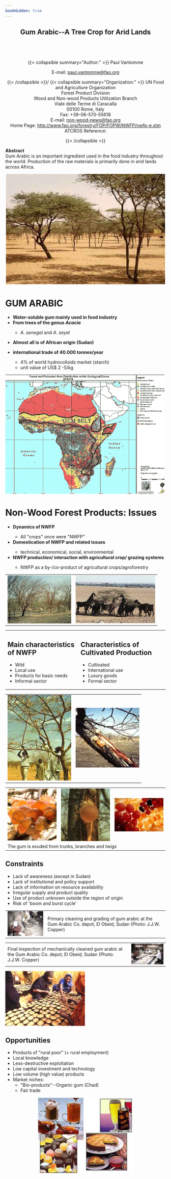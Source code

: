 ```yaml
---
bookHidden: true
---
```

<body>
<center></center>
<center><h2>
Gum Arabic--A Tree Crop for Arid Lands
</h2></center>
<br/><br/><center><h3></h3><div>{{< collapsible summary="Author:" >}}
<span id="1">Paul Vantomme  
  
E-mail: paul.vantomme@fao.org  
</span>  
  
{{< /collapsible >}}/
{{< collapsible summary="Organization:" >}}
<span id="2">UN Food and Agriculture Organization  
Forest Product Division  
Wood and Non-wood Products Utilization Branch  
Viale delle Terme di Caracalla  
00100 Rome, Italy  
Fax: +39-06-570-55618  
E-mail: non-wood-news@fao.org  
Home Page: http://www.fao.org/forestry/FOP/FOPW/NWFP/nwfp-e.stm  
ATCROS Reference:</span>  
  
  
  
{{< /collapsible >}}
</div>
</center>
<p>
<b>Abstract</b><br/>
Gum Arabic is an important ingredient used in the food industry throughout the world.  Production of the raw materials is primarily done in arid lands across Africa.</p>
<p>
<center><img src="006.jpg"/></center>
<h1>GUM ARABIC </h1>
<ul>
<li><b>Water-soluble gum mainly used in food industry
</b></li>
<li><b>From trees of the genus <i>Acacia</i>
</b></li>
<ul>
<li><i>A. senegal</i> and <i>A. seyal</i></li>
</ul></ul><ul>
<li><b>Almost all is of African origin (Sudan)
</b></li>
</ul><ul>
<li><b>international trade of 40.000 tonnes/year
</b></li>
<ul>
<li>4% of world hydrocolloids market (starch)</li>
<li>unit value of US$ 2 -5/kg</li></ul></ul>
<img src="gumbelt.gif"/>
<p>
<h1>Non-Wood Forest Products:   Issues</h1>
<ul>
<li><b>Dynamics of NWFP  
</b></li>
<ul>
<li>All "crops" once were "NWFP"</li>
</ul>
<li><b>Domestication of NWFP  and related issues
</b></li>
<ul>
<li>technical, economical, social, environmental</li>
</ul>
<li><b>NWFP production/ interaction with agricultural crop/ grazing systems
</b></li>
<ul>
<li>NWFP as a by-/co-product of agricultural crops/agroforestry</li> </ul></ul>
<table><tr><td><img src="008.jpg"/></td><td><img src="009.jpg"/></td></tr></table>
<table><tr><td><h2>Main characteristics of NWFP</h2>
<ul>
<li>Wild</li>
<li>Local use</li>
<li>Products for basic needs</li>
<li>Informal sector</li></ul></td><td><h2>Characteristics of Cultivated Production</h2>
<ul>
<li>Cultivated</li>
<li>International use</li>
<li>Luxury goods</li>
<li>Formal sector</li></ul></td></tr></table>
<table><tr><td><img src="010.jpg"/></td><td><img src="012.jpg"/></td></tr></table>
<table><tr><td><img src="015.jpg"/></td><td><img src="014.jpg"/></td><td><img src="018.jpg"/></td></tr>
<tr><td colspan="3">The gum is exuded from trunks, branches and twigs</td></tr></table>
<h2>Constraints
</h2><ul>
<li>Lack of awareness (except in Sudan)
</li>
<li>Lack of institutional and policy support</li>
<li>Lack of information on resource availability</li>
<li>Irregular supply and product quality</li>
<li>Use of product unknown outside the region of origin</li>
<li>Risk of 'boom and burst cycle'</li></ul>
<table><tr><td><img src="016.jpg"/></td><td>Primary cleaning and grading of gum arabic at the Gum Arabic Co. depot, El Obeid, Sudan (Photo: J.J.W. Copper)</td></tr></table>
<table><tr><td>Final inspection of mechanically cleaned gum arabic at the Gum Arabic Co. depot, El Obeid, Sudan (Photo: J.J.W. Copper)</td><td><img src="017.jpg"/></td></tr></table>
<img src="026.jpg"/>
<h2>Opportunities</h2><ul>
<li>Products of "rural poor" (+ rural employment)</li>
<li>Local knowledge</li>
<li>Less-destructive exploitation</li>
<li>Low capital investment and technology</li>
<li>Low volume (high value) products</li>
<li>Market niches:
<ul>
<li>"Bio-products"--Organic gum (Chad)</li>
<li>Fair trade</li></ul></li></ul>
<center><img src="021.jpg"/></center>

</p></p></body>
